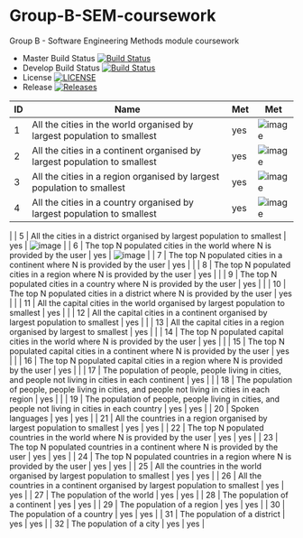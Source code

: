 # Group-B-SEM-coursework
Group B - Software Engineering Methods module coursework

- Master Build Status [![Build Status](https://travis-ci.org/gaborbuzasi/group-b-sem-coursework.svg?branch=master)](https://travis-ci.org/gaborbuzasi/group-b-sem-coursework)
- Develop Build Status [![Build Status](https://travis-ci.org/gaborbuzasi/group-b-sem-coursework.svg?branch=develop)](https://travis-ci.org/gaborbuzasi/group-b-sem-coursework)
- License [![LICENSE](https://img.shields.io/github/license/gaborbuzasi/group-b-sem-coursework.svg?style=flat-square)](https://github.com/gaborbuzasi/group-b-sem-coursework/blob/master/LICENSE)
- Release [![Releases](https://img.shields.io/github/release/gaborbuzasi/group-b-sem-coursework/all.svg?style=flat-square)](https://github.com/gaborbuzasi/group-b-sem-coursework/releases)

| ID | Name                                                                                                 | Met  | Met  |
|----|------------------------------------------------------------------------------------------------------|------|------|
| 1  | All the cities in the world organised by largest population to smallest                              | yes  |   ![image](https://user-images.githubusercontent.com/46718405/56734867-e7ca7200-675b-11e9-92a4-73c02a2af56f.png)   |
| 2  | All the cities in a continent organised by largest population to smallest                            | yes  |     ![image](https://user-images.githubusercontent.com/46718405/56734941-16e0e380-675c-11e9-8f50-f6df96e09f22.png) |
| 3  | All the cities in a region organised by largest population to smallest                               | yes  |   ![image](https://user-images.githubusercontent.com/46718405/56735029-4db6f980-675c-11e9-8eaa-d0200ff4f064.png)   |
| 4  | All the cities in a country organised by largest population to smallest                              | yes  |   ![image](https://user-images.githubusercontent.com/46718405/56735063-5f000600-675c-11e9-87b0-3c2b2d39b86a.png)
   |
| 5  | All the cities in a district organised by largest population to smallest                             | yes  |  ![image](https://user-images.githubusercontent.com/46718405/56735094-6b845e80-675c-11e9-8ca7-bb15c6edbad2.png)    |
| 6  | The top N populated cities in the world where N is provided by the user                              | yes  |  ![image](https://user-images.githubusercontent.com/46718405/56735175-ad150980-675c-11e9-93a4-df1b25df029e.png)    |
| 7  | The top N populated cities in a continent where N is provided by the user                            | yes  |      |
| 8  | The top N populated cities in a region where N is provided by the user                               | yes  |      |
| 9  | The top N populated cities in a country where N is provided by the user                              | yes  |      |
| 10 | The top N populated cities in a district where N is provided by the user                             | yes  |      |
| 11 | All the capital cities in the world organised by largest population to smallest                      | yes  |      |
| 12 | All the capital cities in a continent organised by largest population to smallest                    | yes  |      |
| 13 | All the capital cities in a region organised by largest to smallest                                  | yes  |      |
| 14 | The top N populated capital cities in the world where N is provided by the user                      | yes  |      |
| 15 | The top N populated capital cities in a continent where N is provided by the user                    | yes  |      |
| 16 | The top N populated capital cities in a region where N is provided by the user                       | yes  |      |
| 17 | The population of people, people living in cities, and people not living in cities in each continent | yes  |      |
| 18 | The population of people, people living in cities, and people not living in cities in each region    | yes  |      |
| 19 | The population of people, people living in cities, and people not living in cities in each country   | yes  | yes  |
| 20 | Spoken languages                                                                                     | yes  | yes  |
| 21 | All the countries in a region organised by largest population to smallest                            | yes  | yes  |
| 22 | The top N populated countries in the world where N is provided by the user                           | yes  | yes  |
| 23 | The top N populated countries in a continent where N is provided by the user                         | yes  | yes  |
| 24 | The top N populated countries in a region where N is provided by the user                            | yes  | yes  |
| 25 | All the countries in the world organised by largest population to smallest                           | yes  | yes  |
| 26 | All the countries in a continent organised by largest population to smallest                         | yes  | yes  |
| 27 | The population of the world                                                                          | yes  | yes  |
| 28 | The population of a continent                                                                        | yes  | yes  |
| 29 | The population of a region                                                                           | yes  | yes  |
| 30 | The population of a country                                                                          | yes  | yes  |
| 31 | The population of a district                                                                         | yes  | yes  |
| 32 | The population of a city                                                                             | yes  | yes  |


